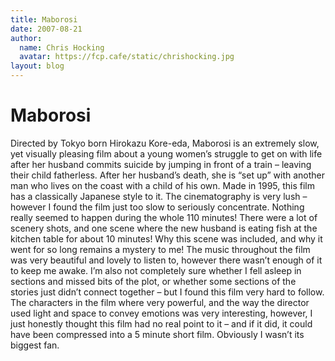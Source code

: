 ```yaml
---
title: Maborosi
date: 2007-08-21
author:
  name: Chris Hocking
  avatar: https://fcp.cafe/static/chrishocking.jpg
layout: blog
---
```

# Maborosi

Directed by Tokyo born Hirokazu Kore-eda, Maborosi is an extremely slow, yet visually pleasing film about a young women’s struggle to get on with life after her husband commits suicide by jumping in front of a train – leaving their child fatherless. After her husband’s death, she is “set up” with another man who lives on the coast with a child of his own. Made in 1995, this film has a classically Japanese style to it. The cinematography is very lush – however I found the film just too slow to seriously concentrate. Nothing really seemed to happen during the whole 110 minutes! There were a lot of scenery shots, and one scene where the new husband is eating fish at the kitchen table for about 10 minutes! Why this scene was included, and why it went for so long remains a mystery to me! The music throughout the film was very beautiful and lovely to listen to, however there wasn’t enough of it to keep me awake. I’m also not completely sure whether I fell asleep in sections and missed bits of the plot, or whether some sections of the stories just didn’t connect together – but I found this film very hard to follow. The characters in the film where very powerful, and the way the director used light and space to convey emotions was very interesting, however, I just honestly thought this film had no real point to it – and if it did, it could have been compressed into a 5 minute short film. Obviously I wasn’t its biggest fan.